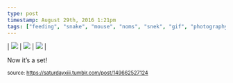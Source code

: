 ```yaml
---
type: post
timestamp: August 29th, 2016 1:21pm
tags: ["feeding", "snake", "mouse", "noms", "snek", "gif", "photography"]
---
```


| <img src="https://saturdayxiii.github.io/media/149662527124_1.gif"/> | <img src="https://saturdayxiii.github.io/media/149662527124_2.gif"/> | <img src="https://saturdayxiii.github.io/media/149662527124_3.gif"/> | 

Now it’s a set!
 
      
      
  
<small>source: https://saturdayxiii.tumblr.com/post/149662527124</small>